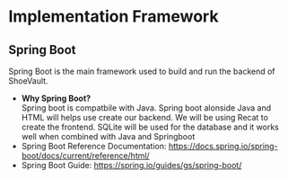 # Implementation Framework

## Spring Boot
Spring Boot is the main framework used to build and run the backend of ShoeVault.

- **Why Spring Boot?**  
  Spring boot is compatbile with Java. Spring boot alonside Java and HTML will helps use create our backend.
  We will be using Recat to create the frontend.
  SQLite will be used for the database and it works well when combined with Java and Springboot
- Spring Boot Reference Documentation: https://docs.spring.io/spring-boot/docs/current/reference/html/  
- Spring Boot Guide: https://spring.io/guides/gs/spring-boot/
